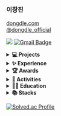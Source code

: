 ### 이창진
<a href= "https://dongdle.com">dongdle.com</a>
<br/>
<a href="https://www.instagram.com/dongdle_official">@dongdle_official</a>

<a href="https://wooden-tricorne-536.notion.site/Portfolio-8cc1a0154eb14a7a8eb25cb65e639fbf" target="_blank"><img src="https://img.shields.io/badge/Notion-000000?style=flat-square&logo=notion&logoColor=white"/></a>
[![Gmail Badge](https://img.shields.io/badge/Gmail-d14836?style=flat-square&logo=Gmail&logoColor=white&link=mailto:zw791116@gmail.com)](mailto:changjini32@gmail.com)

<!--프로젝트-->
<details>
  <summary><b>💻 Projects</b></summary>
  <ul>
    <li>
      (<a href= "https://dongdle.com"><b>dongdle.com</b></a>)&nbsp&nbsp동아리 관리 플랫폼 <b>"동들"</b> 개발 및 런칭(팀장/프론트엔드), 2022.10 - current
    </li>
    <li>
      (<a href = "https://teammagnus.net"><b>teammagnus.net</b></a>)&nbsp&nbsp<a href = "https://github.com/TEAM-MAGNUS/MAGNUS">동아리 출석 관리 사이트 개발 및 운영, 2022.09 - current</a>  
    </li>
    <li>
      <a>헬프콜 Android 애플리케이션 개발 외주(1차), 2023.11 - 2023.12</a>
    </li>
     <li>
      <a>헬프콜 Android/iOS 애플리케이션 개발 외주(2차), 2024.06 - 2024.09</a>
    </li>
    <li>
      <a href= "https://github.com/CSID-DGU/2023-2-CECD3-Release-8">장구 연습을 위한 AI 모델 개발, 2023.10 - 2023.12</a>
    </li>
    <li>
      <a href = "https://github.com/HANSORI-DONGGUK/HANSORI">학과 소모임 사이트 개발, 2021.08 - 2022.09</a>  
    </li>
    <li>
      <a href = "https://github.com/CSID-DGU/2021-2-OSSP1-NotScary-2">캠을 이용한 비대면 학습 중 자세 교정 시스템 개발, 2021</a>
    </li>
    <li>
      <a href = "https://github.com/SWEAP2021/SWE_SWEAP">주식 모의투자 및 경진대회 시스템 개발, 2021</a>
    </li>
    <li>
      <a href= "https://github.com/changnos/Face-Encryption-Decryption-In-Video">지능형 CCTV를 위한 영상 내 특정부분 암호화 및 복호화 연구, 2021</a>
    </li>
  </ul>
</details>

<!--경험-->
<details>
  <summary><b>✨ Experience </b></summary>
  <ul>
    <li>
      <a>
        2023 동국대학교 창업지원 팀 선발 및 캠퍼스타운 입주, 2023.05 - 2023.12
      </a>
    </li>
    <li>
        동국대학교 창업동아리 <b><MACLE></b> 팀장, 2023.04 - 2023.12
    </li>
    <li>
      <a>
        프로그래밍기초와실습 조교 활동(실습문제 제작 및 수업 진행), 2021
      </a>
    </li>
    <li>
      <a>
        동국대학교 컴퓨터공학과 소모임 활동, 2019.03 - 2024.02
      </a>
    </li>
  </ul>
</details>

<!--수상내역-->
<details>
  <summary><b>🏆 Awards</b></summary>
  <ul>
    <li>
      <a>
        2023년도 겨울 ICIP&캡스톤디자인 결과발표회 <b>인기상 수상</b>, 2023.12
      </a>
    </li>
    <li>
      <a>
        동국대학교 캠퍼스타운 입주 경진대회 최종 입주기업 선정 <b></b>, 2023.05
      </a>
    </li>
  </ul>
</details>
      
<!--기타활동-->
<details>
  <summary><b>🌟 Activities</b></summary>
  <ul>
    <li>
      <a>
        동국대학교 공과대 풍물패 '한소리' 활동, 2019.03 - 2024.02
      </a>
    </li>
    <li>
      <a>
        동국대학교 클래식기타 동아리 '현여울' 활동, 2019.03 - 2024.02
      </a>
    </li>
    <li>
      <a>
        대학생 주짓수 연합 동아리 '팀마그누스' 운영진 및 코치 활동, 2021.12 - current
      </a>
    </li>
  </ul>
</details>

<!--학력-->
<details>
  <summary><b>👩‍🏫 Education</b></summary>
  <ul>
    <li>
      <a>
        동국대학교 컴퓨터공학과, 2019.03 - 2024.08
      </a>
    </li>
  </ul>
</details>

<details>
  <summary><b>📚 Stacks</b></summary>
  <ul>
    <li>
      <a>
        <b>Strong</b>
        <br/>
        <a>React / React Native / JavaScript / Node.js / Redux / MySQL</a>
      </a>
    </li>
    <li>
      <a>
        <b>Knowledgeable</b>
        <br/>
        <a>C++ / Python</a>
      </a>
    </li>
    <li>
      <a>
        <b>ETC</b>
        <br/>
        <a>Git / Figma / Notion / AWS</a>
      </a>
    </li>
  </ul>
</details>

[![Solved.ac Profile](http://mazassumnida.wtf/api/v2/generate_badge?boj=changjin0605)](https://solved.ac/changjin0605/)
